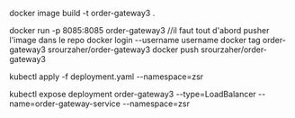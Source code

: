 docker image build -t order-gateway3 .

docker run -p 8085:8085 order-gateway3
//il faut tout d'abord pusher l'image dans le repo
docker login --username username
docker tag order-gateway3 srourzaher/order-gateway3
docker push srourzaher/order-gateway3

kubectl apply -f deployment.yaml --namespace=zsr

kubectl expose deployment order-gateway3 --type=LoadBalancer --name=order-gateway-service --namespace=zsr
